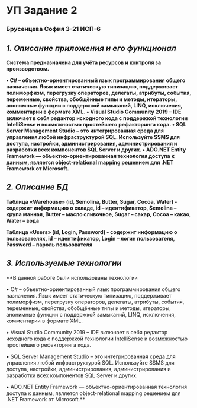# УП Задание 2
### Брусенцева София 3-21 ИСП-6

## *1. Описание приложения и его функционал*
**Система предназначена для учёта ресурсов и контроля за производством.**

**• C# – объектно-ориентированный язык программирования общего назначения. Язык имеет статическую типизацию, поддерживает полиморфизм, перегрузку операторов, делегаты, атрибуты, события, переменные, свойства, обобщённые типы и методы, итераторы, анонимные функции с поддержкой замыканий, LINQ, исключения, комментарии в формате XML. • Visual Studio Community 2019 – IDE включает в себя редактор исходного кода с поддержкой технологии IntelliSense и возможностью простейшего рефакторинга кода. • SQL Server Management Studio – это интегрированная среда для управления любой инфраструктурой SQL. Используйте SSMS для доступа, настройки, администрирования, администрирования и разработки всех компонентов SQL Server и других. • ADO.NET Entity Framework — объектно-ориентированная технология доступа к данным, является object-relational mapping решением для .NET Framework от Microsoft.**

## *2. Описание БД*
**Таблица «Warehouse» (id, Semolina, Butter, Sugar, Cocoa, Water) - содержит информацию о складе, id – идентификатор, Semolina – крупа манная, Butter – масло сливочное, Sugar – сахар, Cocoa – какао, Water – вода**

**Таблица «Users» (id, Login, Password) - содержит информацию о пользователях, id – идентификатор, Login – логин пользователя, Password – пароль пользователя**

## *3. Используемые технологии*
**В данной работе были использованы технологии

•	C# – объектно-ориентированный язык программирования общего назначения. Язык имеет статическую типизацию, поддерживает полиморфизм, перегрузку операторов, делегаты, атрибуты, события, переменные, свойства, обобщённые типы и методы, итераторы, анонимные функции с поддержкой замыканий, LINQ, исключения, комментарии в формате XML.

•	Visual Studio Community 2019 – IDE включает в себя редактор исходного кода с поддержкой технологии IntelliSense и возможностью простейшего рефакторинга кода.

•	SQL Server Management Studio – это интегрированная среда для управления любой инфраструктурой SQL. Используйте SSMS для доступа, настройки, администрирования, администрирования и разработки всех компонентов SQL Server и других.

•	ADO.NET Entity Framework — объектно-ориентированная технология доступа к данным, является object-relational mapping решением для .NET Framework от Microsoft.**
